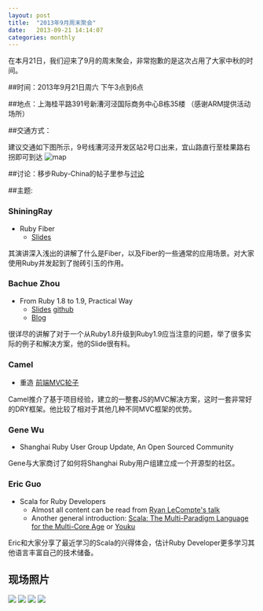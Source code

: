 ```yaml
---
layout: post
title:  "2013年9月周末聚会"
date:   2013-09-21 14:14:07
categories: monthly
---
```


在本月21日，我们迎来了9月的周末聚会，非常抱歉的是这次占用了大家中秋的时间。

##时间：2013年9月21日周六 下午3点到6点

##地点：上海桂平路391号新漕河泾国际商务中心B栋35楼 （感谢ARM提供活动场所）

##交通方式：

建议交通如下图所示，9号线漕河泾开发区站2号口出来，宜山路直行至桂果路右拐即可到达
![map](http://l.ruby-china.org/photo/8ed0715c770b7b5cf01b88af7c428eb1.png)

##讨论：移步Ruby-China的帖子里参与[讨论][discuss]

##主题:

### ShiningRay

* Ruby Fiber
  * [Slides](https://speakerdeck.com/shiningray/fiber-and-em-synchrony)

其演讲深入浅出的讲解了什么是Fiber，以及Fiber的一些通常的应用场景。对大家使用Ruby并发起到了抛砖引玉的作用。


### Bachue Zhou

* From Ruby 1.8 to 1.9, Practical Way
  * [Slides](http://bachue.github.io/slides-for-diff-rb18-rb19) [github](https://github.com/bachue/slides-for-diff-rb18-rb19)
  * [Blog](http://bachue.is-programmer.com/posts/40540.html)
  
很详尽的讲解了对于一个从Ruby1.8升级到Ruby1.9应当注意的问题，举了很多实际的例子和解决方案，他的Slide很有料。

### Camel

* 重造 [前端MVC轮子][mvc]

Camel推介了基于项目经验，建立的一整套JS的MVC解决方案，这时一套非常好的DRY框架。他比较了相对于其他几种不同MVC框架的优势。


### Gene Wu

* Shanghai Ruby User Group Update, An Open Sourced Community

Gene与大家商讨了如何将Shanghai Ruby用户组建立成一个开源型的社区。

### Eric Guo

* Scala for Ruby Developers
	* Almost all content can be read from [Ryan LeCompte's talk](http://parleys.com/play/51c178ece4b0d38b54f46217)
	* Another general introduction: [Scala: The Multi-Paradigm Language for the Multi-Core Age](http://youtu.be/gD6GPBOdfXI) or [Youku](http://v.youku.com/v_show/id_XNjEzOTEyNzM2.html)

Eric和大家分享了最近学习的Scala的兴得体会，估计Ruby Developer更多学习其他语言丰富自己的技术储备。


## 现场照片

<div id="galleria" style="height: 400px">
<img src="http://farm8.staticflickr.com/7311/9981979535_36219938ca_z.jpg"/>
<img src="http://farm3.staticflickr.com/2874/9982002134_479f44c43a_z.jpg"/>
<img src="http://farm8.staticflickr.com/7339/9982123153_8eebf92ea4_z.jpg"/>
<img src="http://farm8.staticflickr.com/7336/9982005195_766b086137_z.jpg"/>
</div>
<!-- START: galleria -->
<script type="text/javascript">
  Galleria.loadTheme('/assets/galleria/themes/classic/galleria.classic.min.js');
  Galleria.run('#galleria');
</script>
<!-- END: galleria -->

[discuss]: http://ruby-china.org/topics/14059
[mvc]: https://github.com/camsong/yui.rocket
